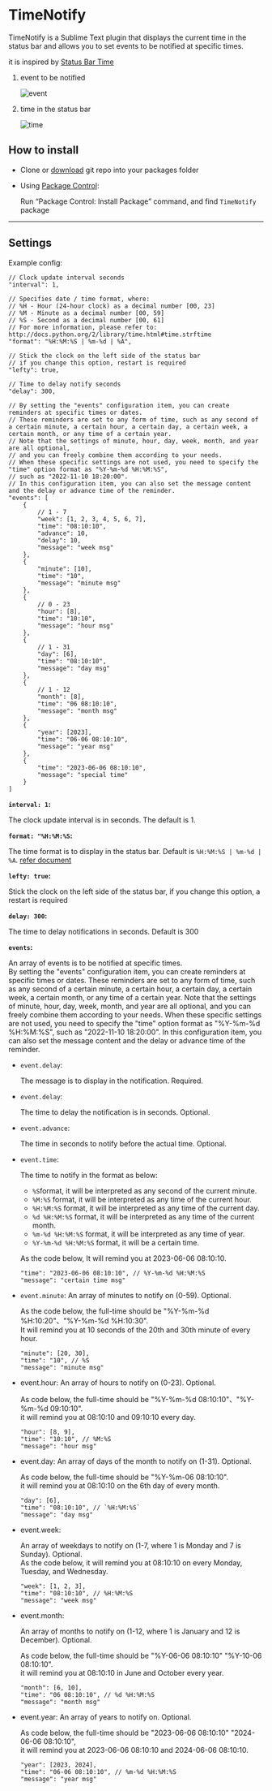 # TimeNotify

TimeNotify is a Sublime Text plugin that displays the current time in the status bar and allows you to set events to be notified at specific times.

it is inspired by [Status Bar Time](https://packagecontrol.io/packages/Status%20Bar%20Time)

1. event to be notified
    
    ![event](./assets/event.png)

2. time in the status bar

    ![time](./assets/time.png)

## How to install

* Clone or [download](https://github.com/halfmoonvic/TimeNotify/archive/master.zip) git repo into your packages folder

* Using [Package Control](http://wbond.net/sublime_packages/package_control):

    Run “Package Control: Install Package” command, and find `TimeNotify` package

---

## Settings

Example config:

```
// Clock update interval seconds
"interval": 1,

// Specifies date / time format, where:
// %H - Hour (24-hour clock) as a decimal number [00, 23]
// %M - Minute as a decimal number [00, 59]
// %S - Second as a decimal number [00, 61]
// For more information, please refer to: http://docs.python.org/2/library/time.html#time.strftime
"format": "%H:%M:%S | %m-%d | %A",

// Stick the clock on the left side of the status bar
// if you change this option, restart is required
"lefty": true,

// Time to delay notify seconds
"delay": 300,

// By setting the "events" configuration item, you can create reminders at specific times or dates.
// These reminders are set to any form of time, such as any second of a certain minute, a certain hour, a certain day, a certain week, a certain month, or any time of a certain year.
// Note that the settings of minute, hour, day, week, month, and year are all optional,
// and you can freely combine them according to your needs.
// When these specific settings are not used, you need to specify the "time" option format as "%Y-%m-%d %H:%M:%S",
// such as "2022-11-10 18:20:00".
// In this configuration item, you can also set the message content and the delay or advance time of the reminder.
"events": [
    {
        // 1 - 7
        "week": [1, 2, 3, 4, 5, 6, 7],
        "time": "08:10:10",
        "advance": 10,
        "delay": 10,
        "message": "week msg"
    },
    {
        "minute": [10],
        "time": "10",
        "message": "minute msg"
    },
    {
        // 0 - 23
        "hour": [8],
        "time": "10:10",
        "message": "hour msg"
    },
    {
        // 1 - 31
        "day": [6],
        "time": "08:10:10",
        "message": "day msg"
    },
    {
        // 1 - 12
        "month": [8],
        "time": "06 08:10:10",
        "message": "month msg"
    },
    {
        "year": [2023],
        "time": "06-06 08:10:10",
        "message": "year msg"
    },
    {
        "time": "2023-06-06 08:10:10",
        "message": "special time"
    }
]
```

**`interval: 1`:**

The clock update interval is in seconds. The default is 1.

**`format: "%H:%M:%S`:**

The time format is to display in the status bar. Default is `%H:%M:%S | %m-%d | %A`. [refer document](http://docs.python.org/2/library/time.html#time.strftime)

**`lefty: true`:**

Stick the clock on the left side of the status bar, if you change this option, a restart is required

**`delay: 300`:**

The time to delay notifications in seconds. Default is 300

**`events`:**

An array of events is to be notified at specific times.  
By setting the "events" configuration item, you can create reminders at specific times or dates.
These reminders are set to any form of time, such as any second of a certain minute, a certain hour, a certain day, a certain week, a certain month, or any time of a certain year.
Note that the settings of minute, hour, day, week, month, and year are all optional,
and you can freely combine them according to your needs.
When these specific settings are not used, you need to specify the "time" option format as "%Y-%m-%d %H:%M:%S",
such as "2022-11-10 18:20:00".
In this configuration item, you can also set the message content and the delay or advance time of the reminder.

* `event.delay`:

    The message is to display in the notification. Required.

* `event.delay`:

    The time to delay the notification is in seconds. Optional.

* `event.advance`:

    The time in seconds to notify before the actual time. Optional.

* `event.time`:

    The time to notify in the format as below:

    - `%S`format, it will be interpreted as any second of the current minute.
    - `%M:%S` format, it will be interpreted as any time of the current hour.
    - `%H:%M:%S` format, it will be interpreted as any time of the current day.
    - `%d %H:%M:%S` format, it will be interpreted as any time of the current month.
    - `%m-%d %H:%M:%S` format, it will be interpreted as any time of year.
    - `%Y-%m-%d %H:%M:%S` format, it will be a certain time.

    As the code below, It will remind you at 2023-06-06 08:10:10.

    ```
    "time": "2023-06-06 08:10:10", // %Y-%m-%d %H:%M:%S
    "message": "certain time msg"
    ```

* `event.minute`:
    An array of minutes to notify on (0-59). Optional.

    As the code below, the full-time should be "%Y-%m-%d %H:10:20"、"%Y-%m-%d %H:10:30".  
     It will remind you at 10 seconds of the 20th and 30th minute of every hour.

    ```
    "minute": [20, 30],
    "time": "10", // %S
    "message": "minute msg"
    ```

* event.hour:
    An array of hours to notify on (0-23). Optional.

    As code below, the full-time should be "%Y-%m-%d 08:10:10"、"%Y-%m-%d 09:10:10".  
     it will remind you at 08:10:10 and 09:10:10 every day.

    ```
    "hour": [8, 9],
    "time": "10:10", // %M:%S
    "message": "hour msg"
    ```

* event.day:
    An array of days of the month to notify on (1-31). Optional.

    As code below, the full-time should be "%Y-%m-06 08:10:10".  
     it will remind you at 08:10:10 on the 6th day of every month.

    ```
    "day": [6],
    "time": "08:10:10", // `%H:%M:%S`
    "message": "day msg"
    ```

* event.week:

    An array of weekdays to notify on (1-7, where 1 is Monday and 7 is Sunday). Optional.  
     As the code below, it will remind you at 08:10:10 on every Monday, Tuesday, and Wednesday.

    ```
    "week": [1, 2, 3],
    "time": "08:10:10", // %H:%M:%S
    "message": "week msg"
    ```

* event.month:

    An array of months to notify on (1-12, where 1 is January and 12 is December). Optional.

    As code below, the full-time should be "%Y-06-06 08:10:10" "%Y-10-06 08:10:10".  
     it will remind you at 08:10:10 in June and October every year.

    ```
    "month": [6, 10],
    "time": "06 08:10:10", // %d %H:%M:%S
    "message": "month msg"
    ```

* event.year:
    An array of years to notify on. Optional.

    As code below, the full-time should be "2023-06-06 08:10:10" "2024-06-06 08:10:10",  
     it will remind you at 2023-06-06 08:10:10 and 2024-06-06 08:10:10.

    ```
    "year": [2023, 2024],
    "time": "06-06 08:10:10", // %m-%d %H:%M:%S
    "message": "year msg"
    ```
